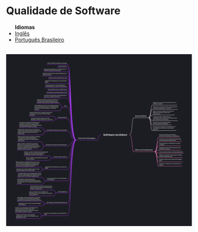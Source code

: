 # Qualidade de Software
<list>
	<ul>
		<b>Idiomas</b>
		<li> <a href="https://github.com/leostella97/software-architect/blob/main/README.md">Inglês</a> </li>
		<li> <a href="https://github.com/leostella97/software-architect/blob/main/README_pt-br.md">Português Brasileiro</a> </li>
	</ul>
</list>
<br>
<img src="https://github.com/leostella97/software-architect/blob/main/img/software-architect.png?raw=true">
<br><br>